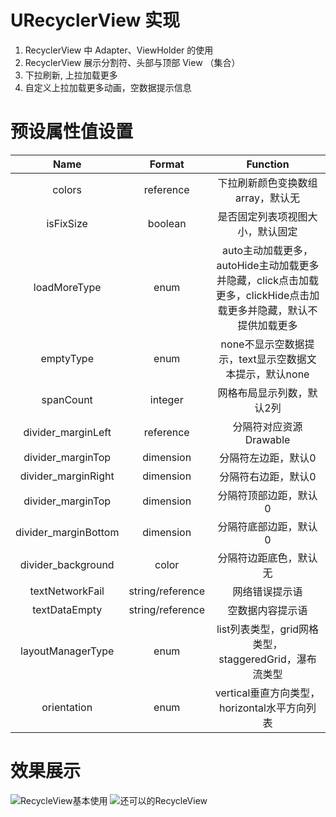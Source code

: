 # URecyclerView 实现
1. RecyclerView 中 Adapter、ViewHolder 的使用
2. RecyclerView 展示分割符、头部与顶部 View （集合）
3. 下拉刷新, 上拉加载更多
4. 自定义上拉加载更多动画，空数据提示信息

# 预设属性值设置
| Name | Format| Function |
| :-----: | :-----: | :-----: |
| colors | reference | 下拉刷新颜色变换数组array，默认无 |
| isFixSize | boolean | 是否固定列表项视图大小，默认固定 |
| loadMoreType | enum | auto主动加载更多，autoHide主动加载更多并隐藏，click点击加载更多，clickHide点击加载更多并隐藏，默认不提供加载更多 |
| emptyType | enum | none不显示空数据提示，text显示空数据文本提示，默认none |
| spanCount | integer | 网格布局显示列数，默认2列 |
| divider_marginLeft | reference | 分隔符对应资源Drawable |
| divider_marginTop | dimension | 分隔符左边距，默认0 |
| divider_marginRight | dimension | 分隔符右边距，默认0 |
| divider_marginTop | dimension | 分隔符顶部边距，默认0 |
| divider_marginBottom | dimension | 分隔符底部边距，默认0 |
| divider_background | color | 分隔符边距底色，默认无 |
| textNetworkFail | string/reference | 网络错误提示语 |
| textDataEmpty | string/reference | 空数据内容提示语 |
| layoutManagerType | enum | list列表类型，grid网格类型，staggeredGrid，瀑布流类型 |
| orientation | enum | vertical垂直方向类型，horizontal水平方向列表 |

# 效果展示
![RecycleView基本使用](http://img.blog.csdn.net/20161019131321402)
![还可以的RecycleView](http://img.blog.csdn.net/20161019173301926)

